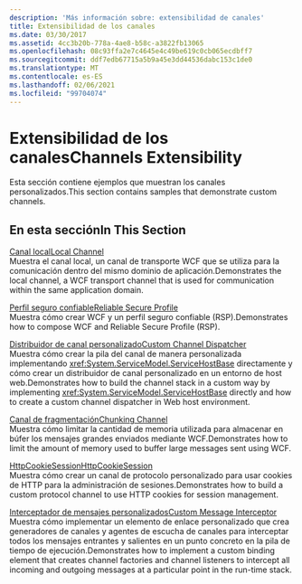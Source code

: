 ```yaml
---
description: 'Más información sobre: extensibilidad de canales'
title: Extensibilidad de los canales
ms.date: 03/30/2017
ms.assetid: 4cc3b20b-778a-4ae8-b58c-a3822fb13065
ms.openlocfilehash: 08c93ffa2e7c4645e4c49be619c0cb065ecdbff7
ms.sourcegitcommit: ddf7edb67715a5b9a45e3dd44536dabc153c1de0
ms.translationtype: MT
ms.contentlocale: es-ES
ms.lasthandoff: 02/06/2021
ms.locfileid: "99704074"
---
```

# <a name="channels-extensibility"></a><span data-ttu-id="ed613-103">Extensibilidad de los canales</span><span class="sxs-lookup"><span data-stu-id="ed613-103">Channels Extensibility</span></span>

<span data-ttu-id="ed613-104">Esta sección contiene ejemplos que muestran los canales personalizados.</span><span class="sxs-lookup"><span data-stu-id="ed613-104">This section contains samples that demonstrate custom channels.</span></span>  
  
## <a name="in-this-section"></a><span data-ttu-id="ed613-105">En esta sección</span><span class="sxs-lookup"><span data-stu-id="ed613-105">In This Section</span></span>  

 [<span data-ttu-id="ed613-106">Canal local</span><span class="sxs-lookup"><span data-stu-id="ed613-106">Local Channel</span></span>](local-channel.md)  
 <span data-ttu-id="ed613-107">Muestra el canal local, un canal de transporte WCF que se utiliza para la comunicación dentro del mismo dominio de aplicación.</span><span class="sxs-lookup"><span data-stu-id="ed613-107">Demonstrates the local channel, a WCF transport channel that is used for communication within the same application domain.</span></span>  
  
 [<span data-ttu-id="ed613-108">Perfil seguro confiable</span><span class="sxs-lookup"><span data-stu-id="ed613-108">Reliable Secure Profile</span></span>](reliable-secure-profile.md)  
 <span data-ttu-id="ed613-109">Muestra cómo crear WCF y un perfil seguro confiable (RSP).</span><span class="sxs-lookup"><span data-stu-id="ed613-109">Demonstrates how to compose WCF and Reliable Secure Profile (RSP).</span></span>  
  
 [<span data-ttu-id="ed613-110">Distribuidor de canal personalizado</span><span class="sxs-lookup"><span data-stu-id="ed613-110">Custom Channel Dispatcher</span></span>](custom-channel-dispatcher.md)  
 <span data-ttu-id="ed613-111">Muestra cómo crear la pila del canal de manera personalizada implementando <xref:System.ServiceModel.ServiceHostBase> directamente y cómo crear un distribuidor de canal personalizado en un entorno de host web.</span><span class="sxs-lookup"><span data-stu-id="ed613-111">Demonstrates how to build the channel stack in a custom way by implementing <xref:System.ServiceModel.ServiceHostBase> directly and how to create a custom channel dispatcher in Web host environment.</span></span>  
  
 [<span data-ttu-id="ed613-112">Canal de fragmentación</span><span class="sxs-lookup"><span data-stu-id="ed613-112">Chunking Channel</span></span>](chunking-channel.md)  
 <span data-ttu-id="ed613-113">Muestra cómo limitar la cantidad de memoria utilizada para almacenar en búfer los mensajes grandes enviados mediante WCF.</span><span class="sxs-lookup"><span data-stu-id="ed613-113">Demonstrates how to limit the amount of memory used to buffer large messages sent using WCF.</span></span>
  
 [<span data-ttu-id="ed613-114">HttpCookieSession</span><span class="sxs-lookup"><span data-stu-id="ed613-114">HttpCookieSession</span></span>](httpcookiesession.md)  
 <span data-ttu-id="ed613-115">Muestra cómo crear un canal de protocolo personalizado para usar cookies de HTTP para la administración de sesiones.</span><span class="sxs-lookup"><span data-stu-id="ed613-115">Demonstrates how to build a custom protocol channel to use HTTP cookies for session management.</span></span>  
  
 [<span data-ttu-id="ed613-116">Interceptador de mensajes personalizados</span><span class="sxs-lookup"><span data-stu-id="ed613-116">Custom Message Interceptor</span></span>](custom-message-interceptor.md)  
 <span data-ttu-id="ed613-117">Muestra cómo implementar un elemento de enlace personalizado que crea generadores de canales y agentes de escucha de canales para interceptar todos los mensajes entrantes y salientes en un punto concreto en la pila de tiempo de ejecución.</span><span class="sxs-lookup"><span data-stu-id="ed613-117">Demonstrates how to implement a custom binding element that creates channel factories and channel listeners to intercept all incoming and outgoing messages at a particular point in the run-time stack.</span></span>
